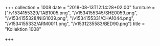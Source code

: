 +++
collection = 1008
date = "2018-08-13T12:14:28+02:00"
furniture = ["/v1534155329/TAB1005.png", "/v1534155345/SHE0059.png", "/v1534155328/NIG1039.png", "/v1534155331/CHA1044.png", "/v1534155332/ARM0011.png", "/v1531235583/BED90.png"]
title = "Kollektion 1008"

+++
